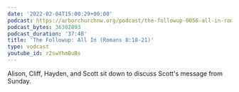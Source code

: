 ```yaml
---
date: '2022-02-04T15:00:29+00:00'
podcast: https://arborchurchnw.org/podcast/the-followup-0056-all-in-romans-8-18-21-.mp3
podcast_bytes: 36302893
podcast_duration: '37:48'
title: 'The Followup: All In (Romans 8:18-21)'
type: vodcast
youtube_id: r2swYhmBuBs
---
```


Alison, Cliff, Hayden, and Scott sit down to discuss Scott's message from Sunday.